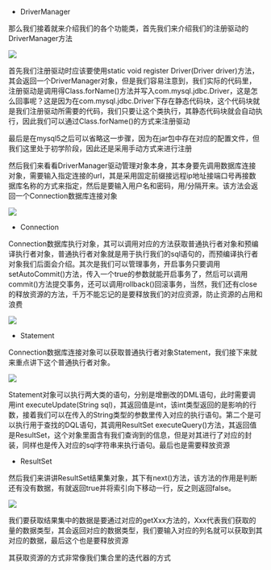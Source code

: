 - DriverManager

那么我们接着就来介绍我们的各个功能类，首先我们来介绍我们的注册驱动的DriverManager方法

![](D:/Rolin的学习笔记/youdaonote-pull/youdaonote/youdaonote-images/WEBRESOURCEadb901968f4c241aa8a8f2d5f73a9d6a.png)

首先我们注册驱动时应该要使用static void register Driver(Driver driver)方法，其会返回一个DriverManager对象，但是我们容易注意到，我们实际的代码里，注册驱动是调用得Class.forName()方法并写入com.mysql.jdbc.Driver，这是怎么回事呢？这是因为在com.mysql.jdbc.Driver下存在静态代码块，这个代码块就是我们注册驱动所需要的代码，我们只要让这个类执行，其静态代码块就会自动执行，因此我们可以通过Class.forName()的方式来注册驱动

最后是在mysql5之后可以省略这一步骤，因为在jar包中存在对应的配置文件，但我们这里处于初学阶段，因此还是采用手动方式来进行注册

然后我们来看看DriverManager驱动管理对象本身，其本身要先调用数据库连接对象，需要输入指定连接的url，其是采用固定前缀接远程ip地址接端口号再接数据库名称的方式来指定，然后是要输入用户名和密码，用/分隔开来。该方法会返回一个Connection数据库连接对象

![](D:/Rolin的学习笔记/youdaonote-pull/youdaonote/youdaonote-images/WEBRESOURCE98cfbc4f446d45f616ba43e85cfeb5ae.png)

- Connection

Connection数据库执行对象，其可以调用对应的方法获取普通执行者对象和预编译执行者对象，普通执行者对象就是用于执行我们的sql语句的，而预编译执行者对象我们后面会介绍。其次是我们可以管理事务，开启事务只要调用setAutoCommit()方法，传入一个true的参数就能开启事务了，然后可以调用commit()方法提交事务，还可以调用rollback()回滚事务，当然，我们还有close的释放资源的方法，千万不能忘记的是要释放我们的对应资源，防止资源的占用和浪费

![](D:/Rolin的学习笔记/youdaonote-pull/youdaonote/youdaonote-images/WEBRESOURCE10cef2d22c34b234d83075c517325a3c.png)

- Statement

Connection数据库连接对象可以获取普通执行者对象Statement，我们接下来就来重点讲下这个普通执行者对象。

![](D:/Rolin的学习笔记/youdaonote-pull/youdaonote/youdaonote-images/WEBRESOURCE1bbffb37191a7e4c89c0dae5ea01b870.png)

Statement对象可以执行两大类的语句，分别是增删改的DML语句，此时需要调用int executeUpdate(String sql)，其返回值是int，该int类型返回的是影响的行数，接着我们可以在传入的String类型的参数里传入对应的执行语句。第二个是可以执行用于查找的DQL语句，其调用ResultSet executeQuery()方法，其返回值是ResultSet，这个对象里面含有我们查询到的信息，但是对其进行了对应的封装，同样也是传入对应的sql字符串来执行语句。最后也是需要释放资源

- ResultSet

然后我们来讲讲ResultSet结果集对象，其下有next()方法，该方法的作用是判断还有没有数据，有就返回true并将索引向下移动一行，反之则返回false。

![](D:/Rolin的学习笔记/youdaonote-pull/youdaonote/youdaonote-images/WEBRESOURCE23712876ccb8bcca3e93fedd74e0b4a6.png)

我们要获取结果集中的数据是要通过对应的getXxx方法的，Xxx代表我们获取的量的数据类型，其会返回对应的数据类型，我们要输入对应的列名就可以获取到其对应的数据，最后这个也是要释放资源

其获取资源的方式非常像我们集合里的迭代器的方式